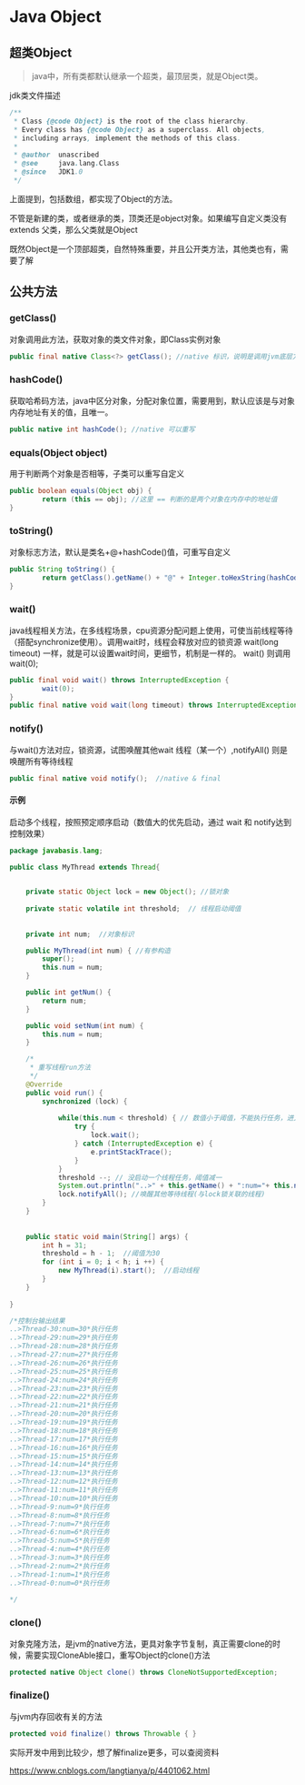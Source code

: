 # Java Object  

## 超类Object

> java中，所有类都默认继承一个超类，最顶层类，就是Object类。

jdk类文件描述
```java
/**
 * Class {@code Object} is the root of the class hierarchy.
 * Every class has {@code Object} as a superclass. All objects,
 * including arrays, implement the methods of this class.
 *
 * @author  unascribed
 * @see     java.lang.Class
 * @since   JDK1.0
 */
```
上面提到，包括数组，都实现了Object的方法。

不管是新建的类，或者继承的类，顶类还是object对象。如果编写自定义类没有 extends 父类，那么父类就是Object

既然Object是一个顶部超类，自然特殊重要，并且公开类方法，其他类也有，需要了解



## 公共方法
### getClass()

对象调用此方法，获取对象的类文件对象，即Class实例对象
```java
public final native Class<?> getClass(); //native 标识，说明是调用jvm底层方法(C语言) final
```


### hashCode()

获取哈希码方法，java中区分对象，分配对象位置，需要用到，默认应该是与对象内存地址有关的值，且唯一。
```java
public native int hashCode(); //native 可以重写
```

### equals(Object object)

用于判断两个对象是否相等，子类可以重写自定义

```java
public boolean equals(Object obj) {
        return (this == obj); //这里 == 判断的是两个对象在内存中的地址值
}
```



### toString()

对象标志方法，默认是类名+@+hashCode()值，可重写自定义

```java
public String toString() {
        return getClass().getName() + "@" + Integer.toHexString(hashCode());
}
```



### wait()

java线程相关方法，在多线程场景，cpu资源分配问题上使用，可使当前线程等待
（搭配synchronize使用）。调用wait时，线程会释放对应的锁资源
wait(long timeout) 一样，就是可以设置wait时间，更细节，机制是一样的。 wait() 则调用 wait(0);
```java
public final void wait() throws InterruptedException {
        wait(0);
}	
public final native void wait(long timeout) throws InterruptedException; //native & final
```

### notify()

与wait()方法对应，锁资源，试图唤醒其他wait 线程（某一个）,notifyAll() 则是唤醒所有等待线程

```java
public final native void notify();  //native & final
```



#### 示例

启动多个线程，按照预定顺序启动（数值大的优先启动，通过 wait 和 notify达到控制效果）

```java
package javabasis.lang;

public class MyThread extends Thread{

	
	private static Object lock = new Object(); //锁对象
	
	private static volatile int threshold;  // 线程启动阈值
	
	
	private int num;  //对象标识

	public MyThread(int num) { //有参构造
		super();
		this.num = num;
	}

	public int getNum() {
		return num;
	}

	public void setNum(int num) {
		this.num = num;
	}

	/*
	 * 重写线程run方法
	 */
	@Override
	public void run() {
		synchronized (lock) {
			
			while(this.num < threshold) { // 数值小于阈值，不能执行任务，进入等待状态
				try {
					lock.wait();
				} catch (InterruptedException e) {
					e.printStackTrace();
				}
			}
			threshold --; // 没启动一个线程任务，阈值减一
			System.out.println("..>" + this.getName() + ":num="+ this.num +"*执行任务");
			lock.notifyAll(); //唤醒其他等待线程(与lock锁关联的线程)
		}
	}
	
	
	public static void main(String[] args) {
		int h = 31; 
		threshold = h - 1;  //阈值为30
		for (int i = 0; i < h; i ++) {
			new MyThread(i).start();  //启动线程
		}
	}
	
}

/*控制台输出结果
..>Thread-30:num=30*执行任务
..>Thread-29:num=29*执行任务
..>Thread-28:num=28*执行任务
..>Thread-27:num=27*执行任务
..>Thread-26:num=26*执行任务
..>Thread-25:num=25*执行任务
..>Thread-24:num=24*执行任务
..>Thread-23:num=23*执行任务
..>Thread-22:num=22*执行任务
..>Thread-21:num=21*执行任务
..>Thread-20:num=20*执行任务
..>Thread-19:num=19*执行任务
..>Thread-18:num=18*执行任务
..>Thread-17:num=17*执行任务
..>Thread-16:num=16*执行任务
..>Thread-15:num=15*执行任务
..>Thread-14:num=14*执行任务
..>Thread-13:num=13*执行任务
..>Thread-12:num=12*执行任务
..>Thread-11:num=11*执行任务
..>Thread-10:num=10*执行任务
..>Thread-9:num=9*执行任务
..>Thread-8:num=8*执行任务
..>Thread-7:num=7*执行任务
..>Thread-6:num=6*执行任务
..>Thread-5:num=5*执行任务
..>Thread-4:num=4*执行任务
..>Thread-3:num=3*执行任务
..>Thread-2:num=2*执行任务
..>Thread-1:num=1*执行任务
..>Thread-0:num=0*执行任务

*/
```



### clone()

对象克隆方法，是jvm的native方法，更具对象字节复制，真正需要clone的时候，需要实现CloneAble接口，重写Object的clone()方法

```java
protected native Object clone() throws CloneNotSupportedException;  
```



### finalize()

与jvm内存回收有关的方法

```java
protected void finalize() throws Throwable { }
```



实际开发中用到比较少，想了解finalize更多，可以查阅资料

https://www.cnblogs.com/langtianya/p/4401062.html